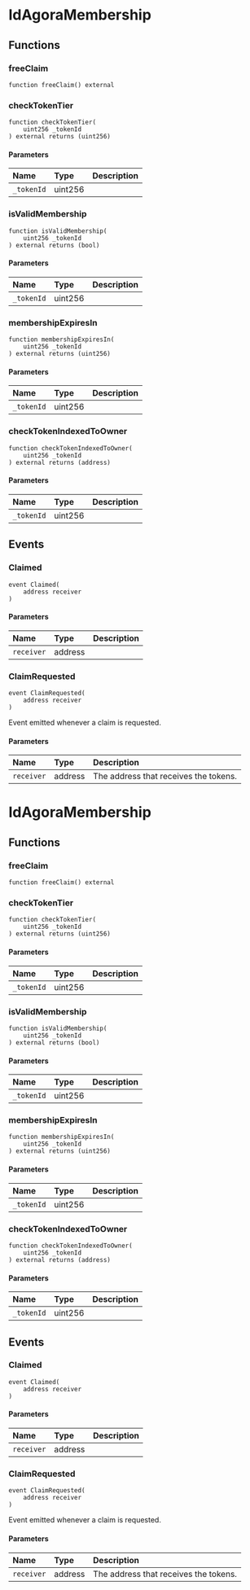 # IdAgoraMembership

## Functions

### freeClaim

```solidity
function freeClaim() external
```

### checkTokenTier

```solidity
function checkTokenTier(
    uint256 _tokenId
) external returns (uint256)
```

#### Parameters

| Name | Type | Description |
| :--- | :--- | :---------- |
| `_tokenId` | uint256 |  |

### isValidMembership

```solidity
function isValidMembership(
    uint256 _tokenId
) external returns (bool)
```

#### Parameters

| Name | Type | Description |
| :--- | :--- | :---------- |
| `_tokenId` | uint256 |  |

### membershipExpiresIn

```solidity
function membershipExpiresIn(
    uint256 _tokenId
) external returns (uint256)
```

#### Parameters

| Name | Type | Description |
| :--- | :--- | :---------- |
| `_tokenId` | uint256 |  |

### checkTokenIndexedToOwner

```solidity
function checkTokenIndexedToOwner(
    uint256 _tokenId
) external returns (address)
```

#### Parameters

| Name | Type | Description |
| :--- | :--- | :---------- |
| `_tokenId` | uint256 |  |

## Events

### Claimed

```solidity
event Claimed(
    address receiver
)
```

#### Parameters

| Name | Type | Description |
| :--- | :--- | :---------- |
| `receiver` | address |  |
### ClaimRequested

```solidity
event ClaimRequested(
    address receiver
)
```

Event emitted whenever a claim is requested.

#### Parameters

| Name | Type | Description |
| :--- | :--- | :---------- |
| `receiver` | address | The address that receives the tokens. |

# IdAgoraMembership

## Functions

### freeClaim

```solidity
function freeClaim() external
```

### checkTokenTier

```solidity
function checkTokenTier(
    uint256 _tokenId
) external returns (uint256)
```

#### Parameters

| Name | Type | Description |
| :--- | :--- | :---------- |
| `_tokenId` | uint256 |  |

### isValidMembership

```solidity
function isValidMembership(
    uint256 _tokenId
) external returns (bool)
```

#### Parameters

| Name | Type | Description |
| :--- | :--- | :---------- |
| `_tokenId` | uint256 |  |

### membershipExpiresIn

```solidity
function membershipExpiresIn(
    uint256 _tokenId
) external returns (uint256)
```

#### Parameters

| Name | Type | Description |
| :--- | :--- | :---------- |
| `_tokenId` | uint256 |  |

### checkTokenIndexedToOwner

```solidity
function checkTokenIndexedToOwner(
    uint256 _tokenId
) external returns (address)
```

#### Parameters

| Name | Type | Description |
| :--- | :--- | :---------- |
| `_tokenId` | uint256 |  |

## Events

### Claimed

```solidity
event Claimed(
    address receiver
)
```

#### Parameters

| Name | Type | Description |
| :--- | :--- | :---------- |
| `receiver` | address |  |
### ClaimRequested

```solidity
event ClaimRequested(
    address receiver
)
```

Event emitted whenever a claim is requested.

#### Parameters

| Name | Type | Description |
| :--- | :--- | :---------- |
| `receiver` | address | The address that receives the tokens. |

